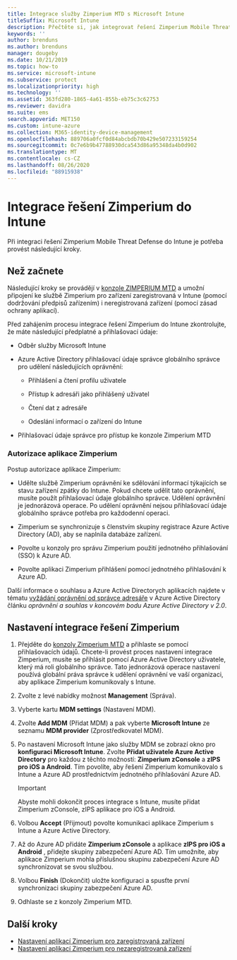 ```yaml
---
title: Integrace služby Zimperium MTD s Microsoft Intune
titleSuffix: Microsoft Intune
description: Přečtěte si, jak integrovat řešení Zimperium Mobile Threat Defense s Microsoft Intune, abyste mohli regulovat přístup mobilních zařízení k firemním prostředkům.
keywords: ''
author: brenduns
ms.author: brenduns
manager: dougeby
ms.date: 10/21/2019
ms.topic: how-to
ms.service: microsoft-intune
ms.subservice: protect
ms.localizationpriority: high
ms.technology: ''
ms.assetid: 363fd280-1865-4a61-855b-eb75c3c62753
ms.reviewer: davidra
ms.suite: ems
search.appverid: MET150
ms.custom: intune-azure
ms.collection: M365-identity-device-management
ms.openlocfilehash: 889706a0fcf0d84abcbdb70b429e507233159254
ms.sourcegitcommit: 0c7e6b9b47788930dca543d86a95348da4b0d902
ms.translationtype: MT
ms.contentlocale: cs-CZ
ms.lasthandoff: 08/26/2020
ms.locfileid: "88915938"
---
```

# <a name="integrate-zimperium-with-intune"></a>Integrace řešení Zimperium do Intune

Při integraci řešení Zimperium Mobile Threat Defense do Intune je potřeba provést následující kroky.

## <a name="before-you-begin"></a>Než začnete

Následující kroky se provádějí v [konzole ZIMPERIUM MTD](https://www.zimperium.com/platform) a umožní připojení ke službě Zimperium pro zařízení zaregistrovaná v Intune (pomocí dodržování předpisů zařízením) i neregistrovaná zařízení (pomocí zásad ochrany aplikací).

Před zahájením procesu integrace řešení Zimperium do Intune zkontrolujte, že máte následující předplatné a přihlašovací údaje:

- Odběr služby Microsoft Intune

- Azure Active Directory přihlašovací údaje správce globálního správce pro udělení následujících oprávnění:

  - Přihlášení a čtení profilu uživatele

  - Přístup k adresáři jako přihlášený uživatel

  - Čtení dat z adresáře

  - Odeslání informací o zařízení do Intune

- Přihlašovací údaje správce pro přístup ke konzole Zimperium MTD

### <a name="zimperium-app-authorization"></a>Autorizace aplikace Zimperium

Postup autorizace aplikace Zimperium:

- Udělte službě Zimperium oprávnění ke sdělování informací týkajících se stavu zařízení zpátky do Intune. Pokud chcete udělit tato oprávnění, musíte použít přihlašovací údaje globálního správce. Udělení oprávnění je jednorázová operace. Po udělení oprávnění nejsou přihlašovací údaje globálního správce potřeba pro každodenní operaci.

- Zimperium se synchronizuje s členstvím skupiny registrace Azure Active Directory (AD), aby se naplnila databáze zařízení.

- Povolte u konzoly pro správu Zimperium použití jednotného přihlašování (SSO) k Azure AD.

- Povolte aplikaci Zimperium přihlášení pomocí jednotného přihlašování k Azure AD.

Další informace o souhlasu a Azure Active Directorych aplikacích najdete v tématu [vyžádání oprávnění od správce adresáře](/azure/active-directory/develop/v2-permissions-and-consent#request-the-permissions-from-a-directory-admin) v Azure Active Directory článku *oprávnění a souhlas v koncovém bodu Azure Active Directory v 2.0*.


## <a name="to-set-up-zimperium-integration"></a>Nastavení integrace řešení Zimperium

1. Přejděte do [konzoly Zimperium MTD](https://www.zimperium.com/platform) a přihlaste se pomocí přihlašovacích údajů. Chcete-li provést proces nastavení integrace Zimperium, musíte se přihlásit pomocí Azure Active Directory uživatele, který má roli globálního správce. Tato jednorázová operace nastavení používá globální práva správce k udělení oprávnění ve vaší organizaci, aby aplikace Zimperium komunikovaly s Intune. 

2. Zvolte z levé nabídky možnost **Management** (Správa).

3. Vyberte kartu **MDM settings** (Nastavení MDM).

4. Zvolte **Add MDM** (Přidat MDM) a pak vyberte **Microsoft Intune** ze seznamu **MDM provider** (Zprostředkovatel MDM).

5. Po nastavení Microsoft Intune jako služby MDM se zobrazí okno pro **konfiguraci Microsoft Intune**. Zvolte **Přidat uživatele Azure Active Directory** pro každou z těchto možností: **Zimperium zConsole** a **zIPS pro iOS a Android**. Tím povolíte, aby řešení Zimperium komunikovalo s Intune a Azure AD prostřednictvím jednotného přihlašování Azure AD.

    > [!IMPORTANT]  
    > Abyste mohli dokončit proces integrace s Intune, musíte přidat Zimperium zConsole, zIPS aplikace pro iOS a Android.

6. Volbou **Accept** (Přijmout) povolte komunikaci aplikace Zimperium s Intune a Azure Active Directory.

7. Až do Azure AD přidáte **Zimperium zConsole** a aplikace **zIPS pro iOS a Android** , přidejte skupiny zabezpečení Azure AD. Tím umožníte, aby aplikace Zimperium mohla příslušnou skupinu zabezpečení Azure AD synchronizovat se svou službou.

8. Volbou **Finish** (Dokončit) uložte konfiguraci a spusťte první synchronizaci skupiny zabezpečení Azure AD.

9. Odhlaste se z konzoly Zimperium MTD.

## <a name="next-steps"></a>Další kroky

- [Nastavení aplikací Zimperium pro zaregistrovaná zařízení](mtd-apps-ios-app-configuration-policy-add-assign.md)
- [Nastavení aplikací Zimperium pro nezaregistrovaná zařízení](mtd-add-apps-unenrolled-devices.md)